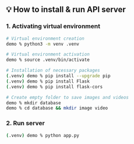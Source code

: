 ## 💡 How to install & run API server

### 1. Activating virtual environment
``` bash
# Virtual environment creation
demo % python3 -m venv .venv

# Virtual environment activation
demo % source .venv/bin/activate

# Installation of necessary packages
(.venv) demo % pip install --upgrade pip
(.venv) demo % pip install Flask
(.venv) demo % pip install flask-cors

# Create empty folder to save images and videos
demo % mkdir database
demo % cd database && mkdir image video
```

### 2. Run server
``` bash
(.venv) demo % python app.py
```

<!-- TODO: How to use postman -->